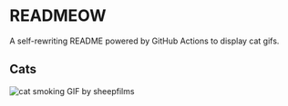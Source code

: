 # READMEOW

A self-rewriting README powered by GitHub Actions to display cat gifs.

## Cats

![cat smoking GIF by sheepfilms](https://media0.giphy.com/media/l0ExdMHUDKteztyfe/200.gif?cid=9acd02da7otpb68ha9u5x6u4uti555lf8w51t5r4z9dgsj9q&ep=v1_gifs_search&rid=200.gif&ct=g)
